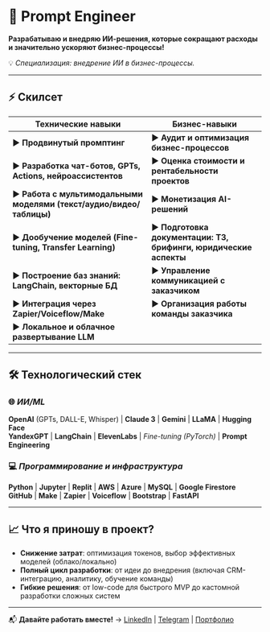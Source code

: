 
# 🚀 **Prompt Engineer**

**Разрабатываю и внедряю ИИ-решения, которые сокращают расходы и значительно ускоряют бизнес-процессы!**

💡 *Специализация: внедрение ИИ в бизнес-процессы.*

---

## ⚡️ **Скилсет**

| **Технические навыки**                                                                                     | **Бизнес-навыки**                                                           |
|------------------------------------------------------------------------------------------------------------|------------------------------------------------------------------------------|
| ▶ **Продвинутый промптинг**                                                                                | ▶ **Аудит и оптимизация бизнес-процессов**                                  |
| ▶ **Разработка чат-ботов, GPTs, Actions, нейроассистентов**                                                | ▶ **Оценка стоимости и рентабельности проектов**                             |
| ▶ **Работа с мультимодальными моделями (текст/аудио/видео/таблицы)**                                       | ▶ **Монетизация AI-решений**                                                |
| ▶ **Дообучение моделей (Fine-tuning, Transfer Learning)**                                                  | ▶ **Подготовка документации: ТЗ, брифинги, юридические аспекты**            |
| ▶ **Построение баз знаний: LangChain, векторные БД**                                                       | ▶ **Управление коммуникацией с заказчиком**                                 |
| ▶ **Интеграция через Zapier/Voiceflow/Make**                                                               | ▶ **Организация работы команды заказчика**                                  |
| ▶ **Локальное и облачное развертывание LLM**                                                               |                                                                              |

---

## 🛠️ **Технологический стек**

### 🌐 *ИИ/ML*

**OpenAI** (GPTs, DALL-E, Whisper) | **Claude 3** | **Gemini** | **LLaMA** | **Hugging Face**  
**YandexGPT** | **LangChain** | **ElevenLabs** | *Fine-tuning (PyTorch)* | **Prompt Engineering**

### 💻 *Программирование и инфраструктура*

**Python** | **Jupyter** | **Replit** | **AWS** | **Azure** | **MySQL** | **Google Firestore**  
**GitHub** | **Make** | **Zapier** | **Voiceflow** | **Bootstrap** | **FastAPI**

---

## 📈 **Что я приношу в проект?**

- **Снижение затрат**: оптимизация токенов, выбор эффективных моделей (облако/локально)  
- **Полный цикл разработки**: от идеи до внедрения (включая CRM-интеграцию, аналитику, обучение команды)  
- **Гибкие решения**: от low-code для быстрого MVP до кастомной разработки сложных систем  

---

📬 **Давайте работать вместе!** → [LinkedIn](https://linkedin.com) | [Telegram](https://t.me/fedorsablin) | [Портфолио](https://yourportfolio.com)
